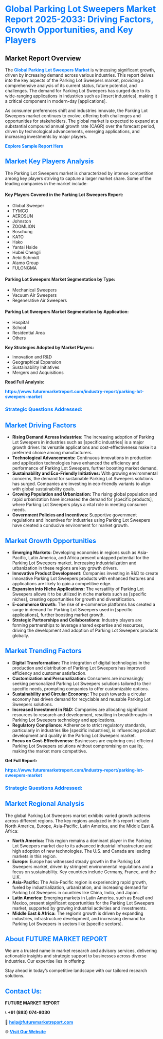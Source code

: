 <h1 style="color: #007BFF;">Global Parking Lot Sweepers Market Report 2025-2033: Driving Factors, Growth Opportunities, and Key Players</h1>

<section id="overview">
<h2>Market Report Overview</h2>
<p>The <a href="https://www.futuremarketreport.com/industry-report/parking-lot-sweepers-market" style="color: #007BFF; text-decoration: none;"><strong>Global Parking Lot Sweepers Market</strong></a> is witnessing significant growth, driven by increasing demand across various industries. This report delves into the key aspects of the Parking Lot Sweepers market, providing a comprehensive analysis of its current status, future potential, and challenges. The demand for Parking Lot Sweepers has surged due to its wide-ranging applications in industries such as [insert industries], making it a critical component in modern-day [applications].</p>
<p>As consumer preferences shift and industries innovate, the Parking Lot Sweepers market continues to evolve, offering both challenges and opportunities for stakeholders. The global market is expected to expand at a substantial compound annual growth rate (CAGR) over the forecast period, driven by technological advancements, emerging applications, and increasing investments by major players.</p>
</section>

<section id="overview">
<p><a href="https://www.futuremarketreport.com/request-sample/reportId=54774" style="color: #007BFF; text-decoration: none;"><strong>Explore Sample Report Here</strong></a></p>
</section>

<section id="key-players">
<h2 style="color: #007BFF;">Market Key Players Analysis</h2>
<p>The Parking Lot Sweepers market is characterized by intense competition among key players striving to capture a larger market share. Some of the leading companies in the market include:</p>
<h4>Key Players Covered in the Parking Lot Sweepers Report:</h4>
<ul><li>Global Sweeper</li><li>TYMCO</li><li>AEROSUN</li><li>Johnston</li><li>ZOOMLION</li><li>Boschung</li><li>KATO</li><li>Hako</li><li>Yantai Haide</li><li>Hubei Chengli</li><li>Aebi Schmidt</li><li>Alamo Group</li><li>FULONGMA</li></ul>
<h4>Parking Lot Sweepers Market Segmentation by Type:</h4>
<ul><li>Mechanical Sweepers</li><li>Vacuum Air Sweepers</li><li>Regenerative Air Sweepers</li></ul>

<h4>Parking Lot Sweepers Market Segmentation by Application:</h4>
<ul><li>Hospital</li><li>School</li><li>Residential Area</li><li>Others</li></ul>
<p><strong>Key Strategies Adopted by Market Players:</strong></p>
<ul>
<li>Innovation and R&D</li>
<li>Geographical Expansion</li>
<li>Sustainability Initiatives</li>
<li>Mergers and Acquisitions</li>
</ul>
</section>

<section>
<p><strong>Read Full Analysis: </strong></p><a href="https://www.futuremarketreport.com/industry-report/parking-lot-sweepers-market" style="color: #007BFF; text-decoration: none;"><strong>https://www.futuremarketreport.com/industry-report/parking-lot-sweepers-market</strong></a>
<h3 style="color: #007BFF;">Strategic Questions Addressed:</h3>
</section>

<section id="driving-factors">
<h2 style="color: #007BFF;">Market Driving Factors</h2>
<ul>
<li><strong>Rising Demand Across Industries:</strong> The increasing adoption of Parking Lot Sweepers in industries such as [specific industries] is a major growth driver. Its versatile applications and cost-effectiveness make it a preferred choice among manufacturers.</li>
<li><strong>Technological Advancements:</strong> Continuous innovations in production and application technologies have enhanced the efficiency and performance of Parking Lot Sweepers, further boosting market demand.</li>
<li><strong>Sustainability and Eco-Friendly Initiatives:</strong> With growing environmental concerns, the demand for sustainable Parking Lot Sweepers solutions has surged. Companies are investing in eco-friendly variants to align with global sustainability goals.</li>
<li><strong>Growing Population and Urbanization:</strong> The rising global population and rapid urbanization have increased the demand for [specific products], where Parking Lot Sweepers plays a vital role in meeting consumer needs.</li>
<li><strong>Government Policies and Incentives:</strong> Supportive government regulations and incentives for industries using Parking Lot Sweepers have created a conducive environment for market growth.</li>
</ul>
</section>

<section id="growth-opportunities">
<h2 style="color: #007BFF;">Market Growth Opportunities</h2>
<ul>
<li><strong>Emerging Markets:</strong> Developing economies in regions such as Asia-Pacific, Latin America, and Africa present untapped potential for the Parking Lot Sweepers market. Increasing industrialization and urbanization in these regions are key growth drivers.</li>
<li><strong>Innovative Product Development:</strong> Companies investing in R&D to create innovative Parking Lot Sweepers products with enhanced features and applications are likely to gain a competitive edge.</li>
<li><strong>Expansion into Niche Applications:</strong> The versatility of Parking Lot Sweepers allows it to be utilized in niche markets such as [specific niches], creating opportunities for growth and diversification.</li>
<li><strong>E-commerce Growth:</strong> The rise of e-commerce platforms has created a surge in demand for Parking Lot Sweepers used in [specific applications], further boosting market growth.</li>
<li><strong>Strategic Partnerships and Collaborations:</strong> Industry players are forming partnerships to leverage shared expertise and resources, driving the development and adoption of Parking Lot Sweepers products globally.</li>
</ul>
</section>

<section id="trending-factors">
<h2 style="color: #007BFF;">Market Trending Factors</h2>
<ul>
<li><strong>Digital Transformation:</strong> The integration of digital technologies in the production and distribution of Parking Lot Sweepers has improved efficiency and customer satisfaction.</li>
<li><strong>Customization and Personalization:</strong> Consumers are increasingly seeking personalized Parking Lot Sweepers solutions tailored to their specific needs, prompting companies to offer customizable options.</li>
<li><strong>Sustainability and Circular Economy:</strong> The push towards a circular economy has driven demand for recyclable and reusable Parking Lot Sweepers solutions.</li>
<li><strong>Increased Investment in R&D:</strong> Companies are allocating significant resources to research and development, resulting in breakthroughs in Parking Lot Sweepers technology and applications.</li>
<li><strong>Regulatory Compliance:</strong> Adherence to strict regulatory standards, particularly in industries like [specific industries], is influencing product development and quality in the Parking Lot Sweepers market.</li>
<li><strong>Focus on Cost-Effectiveness:</strong> Businesses are exploring cost-efficient Parking Lot Sweepers solutions without compromising on quality, making the market more competitive.</li>
</ul>
</section>

<section>
<p><strong>Get Full Report: </strong></p><a href="https://www.futuremarketreport.com/industry-report/parking-lot-sweepers-market" style="color: #007BFF; text-decoration: none;"><strong>https://www.futuremarketreport.com/industry-report/parking-lot-sweepers-market</strong></a>
<h3 style="color: #007BFF;">Strategic Questions Addressed:</h3>
</section>


<section id="regional-analysis">
<h2 style="color: #007BFF;">Market Regional Analysis</h2>
<p>The global Parking Lot Sweepers market exhibits varied growth patterns across different regions. The key regions analyzed in this report include North America, Europe, Asia-Pacific, Latin America, and the Middle East & Africa:</p>
<ul>
<li><strong>North America:</strong> This region remains a dominant player in the Parking Lot Sweepers market due to its advanced industrial infrastructure and high adoption of new technologies. The U.S. and Canada are leading markets in this region.</li>
<li><strong>Europe:</strong> Europe has witnessed steady growth in the Parking Lot Sweepers market, driven by stringent environmental regulations and a focus on sustainability. Key countries include Germany, France, and the U.K.</li>
<li><strong>Asia-Pacific:</strong> The Asia-Pacific region is experiencing rapid growth, fueled by industrialization, urbanization, and increasing demand for Parking Lot Sweepers in countries like China, India, and Japan.</li>
<li><strong>Latin America:</strong> Emerging markets in Latin America, such as Brazil and Mexico, present significant opportunities for the Parking Lot Sweepers market, supported by growing industrial activities and investments.</li>
<li><strong>Middle East & Africa:</strong> The region’s growth is driven by expanding industries, infrastructure development, and increasing demand for Parking Lot Sweepers in sectors like [specific sectors].</li>
</ul>
</section>

<footer>
<h2 style="color: #007BFF;">About FUTURE MARKET REPORT</h2>
<p>We are a trusted name in market research and advisory services, delivering actionable insights and strategic support to businesses across diverse industries. Our expertise lies in offering:</p>

<p>Stay ahead in today’s competitive landscape with our tailored research solutions.</p>

<h2 style="color: #007BFF;">Contact Us:</h2>
<p><strong>FUTURE MARKET REPORT</strong></p>
<p>📞 <strong>+91 (883) 074-8030</strong></p>
<p>📧 <strong><a href="mailto:help@futuremarketreport.com" style="color: #007BFF;">help@futuremarketreport.com</a></strong></p>
<p>🌐 <strong><a href="https://www.futuremarketreport.com/" style="color: #007BFF;">Visit Our Website</a></strong></p>
</footer>